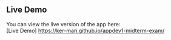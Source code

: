 ## Live Demo
You can view the live version of the app here:  
[Live Demo]
https://ker-mari.github.io/appdev1-midterm-exam/